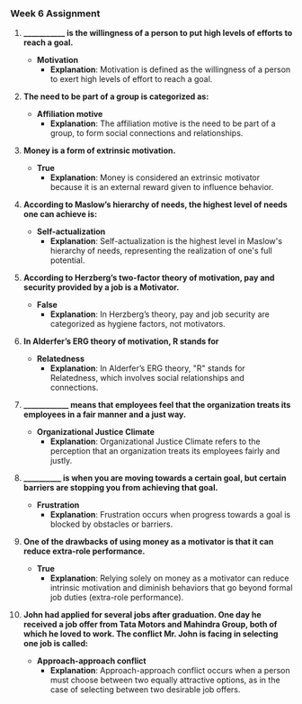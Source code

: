 ### Week 6 Assignment

1. **___________ is the willingness of a person to put high levels of efforts to reach a goal.**

   - **Motivation**
     - **Explanation**: Motivation is defined as the willingness of a person to exert high levels of effort to reach a goal.
2. **The need to be part of a group is categorized as:**

   - **Affiliation motive**
     - **Explanation**: The affiliation motive is the need to be part of a group, to form social connections and relationships.
3. **Money is a form of extrinsic motivation.**

   - **True**
     - **Explanation**: Money is considered an extrinsic motivator because it is an external reward given to influence behavior.
4. **According to Maslow’s hierarchy of needs, the highest level of needs one can achieve is:**

   - **Self-actualization**
     - **Explanation**: Self-actualization is the highest level in Maslow's hierarchy of needs, representing the realization of one's full potential.
5. **According to Herzberg’s two-factor theory of motivation, pay and security provided by a job is a Motivator.**

   - **False**
     - **Explanation**: In Herzberg’s theory, pay and job security are categorized as hygiene factors, not motivators.
6. **In Alderfer’s ERG theory of motivation, R stands for**

   - **Relatedness**
     - **Explanation**: In Alderfer’s ERG theory, "R" stands for Relatedness, which involves social relationships and connections.
7. **____________ means that employees feel that the organization treats its employees in a fair manner and a just way.**

   - **Organizational Justice Climate**
     - **Explanation**: Organizational Justice Climate refers to the perception that an organization treats its employees fairly and justly.
8. **__________ is when you are moving towards a certain goal, but certain barriers are stopping you from achieving that goal.**

   - **Frustration**
     - **Explanation**: Frustration occurs when progress towards a goal is blocked by obstacles or barriers.
9. **One of the drawbacks of using money as a motivator is that it can reduce extra-role performance.**

   - **True**
     - **Explanation**: Relying solely on money as a motivator can reduce intrinsic motivation and diminish behaviors that go beyond formal job duties (extra-role performance).
10. **John had applied for several jobs after graduation. One day he received a job offer from Tata Motors and Mahindra Group, both of which he loved to work. The conflict Mr. John is facing in selecting one job is called:**

    - **Approach-approach conflict**
      - **Explanation**: Approach-approach conflict occurs when a person must choose between two equally attractive options, as in the case of selecting between two desirable job offers.
